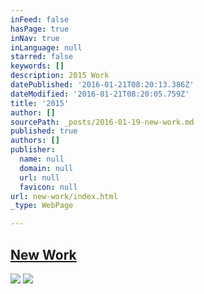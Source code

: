 ```yaml
---
inFeed: false
hasPage: true
inNav: true
inLanguage: null
starred: false
keywords: []
description: 2015 Work
datePublished: '2016-01-21T08:20:13.386Z'
dateModified: '2016-01-21T08:20:05.759Z'
title: '2015'
author: []
sourcePath: _posts/2016-01-19-new-work.md
published: true
authors: []
publisher:
  name: null
  domain: null
  url: null
  favicon: null
url: new-work/index.html
_type: WebPage

---
```

## [New Work][0]
![](https://the-grid-user-content.s3-us-west-2.amazonaws.com/1e7fb2fb-c809-4d12-bde8-f65f818877ba.jpg)
![](https://the-grid-user-content.s3-us-west-2.amazonaws.com/a83cd412-d700-4ec0-91e5-db678d7cf633.jpg)

[0]: https://www.instagram.com/the.creationist/